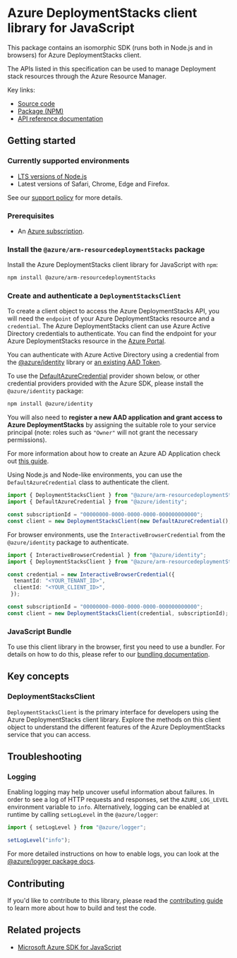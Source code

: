 # Azure DeploymentStacks client library for JavaScript

This package contains an isomorphic SDK (runs both in Node.js and in browsers) for Azure DeploymentStacks client.

The APIs listed in this specification can be used to manage Deployment stack resources through the Azure Resource Manager.

Key links:

- [Source code](https://github.com/Azure/azure-sdk-for-js/tree/main/sdk/test/arm-test)
- [Package (NPM)](https://www.npmjs.com/package/@azure/arm-resourcedeploymentStacks)
- [API reference documentation](https://learn.microsoft.com/javascript/api/@azure/arm-resourcedeploymentStacks?view=azure-node-preview)

## Getting started

### Currently supported environments

- [LTS versions of Node.js](https://github.com/nodejs/release#release-schedule)
- Latest versions of Safari, Chrome, Edge and Firefox.

See our [support policy](https://github.com/Azure/azure-sdk-for-js/blob/main/SUPPORT.md) for more details.

### Prerequisites

- An [Azure subscription][azure_sub].

### Install the `@azure/arm-resourcedeploymentStacks` package

Install the Azure DeploymentStacks client library for JavaScript with `npm`:

```bash
npm install @azure/arm-resourcedeploymentStacks
```

### Create and authenticate a `DeploymentStacksClient`

To create a client object to access the Azure DeploymentStacks API, you will need the `endpoint` of your Azure DeploymentStacks resource and a `credential`. The Azure DeploymentStacks client can use Azure Active Directory credentials to authenticate.
You can find the endpoint for your Azure DeploymentStacks resource in the [Azure Portal][azure_portal].

You can authenticate with Azure Active Directory using a credential from the [@azure/identity][azure_identity] library or [an existing AAD Token](https://github.com/Azure/azure-sdk-for-js/blob/master/sdk/identity/identity/samples/AzureIdentityExamples.md#authenticating-with-a-pre-fetched-access-token).

To use the [DefaultAzureCredential][defaultazurecredential] provider shown below, or other credential providers provided with the Azure SDK, please install the `@azure/identity` package:

```bash
npm install @azure/identity
```

You will also need to **register a new AAD application and grant access to Azure DeploymentStacks** by assigning the suitable role to your service principal (note: roles such as `"Owner"` will not grant the necessary permissions).

For more information about how to create an Azure AD Application check out [this guide](https://learn.microsoft.com/azure/active-directory/develop/howto-create-service-principal-portal).

Using Node.js and Node-like environments, you can use the `DefaultAzureCredential` class to authenticate the client.

```ts 
import { DeploymentStacksClient } from "@azure/arm-resourcedeploymentStacks";
import { DefaultAzureCredential } from "@azure/identity";

const subscriptionId = "00000000-0000-0000-0000-000000000000";
const client = new DeploymentStacksClient(new DefaultAzureCredential(), subscriptionId);
```

For browser environments, use the `InteractiveBrowserCredential` from the `@azure/identity` package to authenticate.

```ts 
import { InteractiveBrowserCredential } from "@azure/identity";
import { DeploymentStacksClient } from "@azure/arm-resourcedeploymentStacks";

const credential = new InteractiveBrowserCredential({
  tenantId: "<YOUR_TENANT_ID>",
  clientId: "<YOUR_CLIENT_ID>",
 });

const subscriptionId = "00000000-0000-0000-0000-000000000000";
const client = new DeploymentStacksClient(credential, subscriptionId);
```


### JavaScript Bundle
To use this client library in the browser, first you need to use a bundler. For details on how to do this, please refer to our [bundling documentation](https://aka.ms/AzureSDKBundling).

## Key concepts

### DeploymentStacksClient

`DeploymentStacksClient` is the primary interface for developers using the Azure DeploymentStacks client library. Explore the methods on this client object to understand the different features of the Azure DeploymentStacks service that you can access.

## Troubleshooting

### Logging

Enabling logging may help uncover useful information about failures. In order to see a log of HTTP requests and responses, set the `AZURE_LOG_LEVEL` environment variable to `info`. Alternatively, logging can be enabled at runtime by calling `setLogLevel` in the `@azure/logger`:

```ts 
import { setLogLevel } from "@azure/logger";

setLogLevel("info");
```

For more detailed instructions on how to enable logs, you can look at the [@azure/logger package docs](https://github.com/Azure/azure-sdk-for-js/tree/main/sdk/core/logger).


## Contributing

If you'd like to contribute to this library, please read the [contributing guide](https://github.com/Azure/azure-sdk-for-js/blob/main/CONTRIBUTING.md) to learn more about how to build and test the code.

## Related projects

- [Microsoft Azure SDK for JavaScript](https://github.com/Azure/azure-sdk-for-js)

[azure_sub]: https://azure.microsoft.com/free/
[azure_portal]: https://portal.azure.com
[azure_identity]: https://github.com/Azure/azure-sdk-for-js/tree/main/sdk/identity/identity
[defaultazurecredential]: https://github.com/Azure/azure-sdk-for-js/tree/main/sdk/identity/identity#defaultazurecredential
